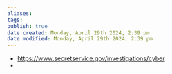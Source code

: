 ```yaml
---
aliases: 
tags: 
publish: true
date created: Monday, April 29th 2024, 2:39 pm
date modified: Monday, April 29th 2024, 2:39 pm
---
```

- https://www.secretservice.gov/investigations/cyber 
- 
